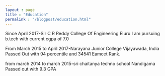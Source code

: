 ```yaml
---
layout : page
title : "Education"
permalink : "/blogpost/education.html"
---
```


Since April 2017-Sir C R Reddy College Of Engineering Eluru
I am pursuing b.tech with current cgpa of 7.0

From March 2015
to April 2017-Narayana Junior College Vijayawada, India
Passed Out with 94 percentile and 34541
Eamcet Rank.

from march 2014 to march 2015-sri chaitanya techno school Nandigama
Passed out with 9.3 GPA
